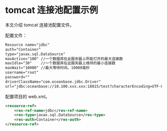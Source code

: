 # tomcat 连接池配置示例

本文介绍 tomcat 连接池配置文件。

配置文件：

```xml
Resource name="jdbc"
auth="Container"
type="javax.sql.DataSource"
maxActive="100" //一个数据库在此服务器上所能打开的最大连接数
maxIdle="30"    //一个数据库在此服务器上维持的最小连接数
maxWait="10000" //最大等待时间。10000毫秒
username="root"
password=""
driverClassName="com.oceanbase.jdbc.Driver"
url="jdbc:oceanbase://10.100.xxx.xxx:18815/test?characterEncoding=UTF-8"
```

配置项目的 web.xml。

```xml
<resource-ref>
    <res-ref-name>jdbc</res-ref-name>
    <res-type>javax.sql.DataSource</res-type>
    <res-auth>Container</res-auth>
</resource-ref>
```
